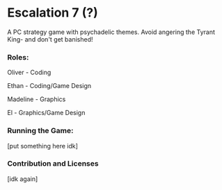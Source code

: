 # Escalation 7 (?)

A PC strategy game with psychadelic themes. Avoid angering the Tyrant King- and don't get banished!


### Roles:
Oliver - Coding

Ethan - Coding/Game Design

Madeline - Graphics

El - Graphics/Game Design

### Running the Game:

[put something here idk]

### Contribution and Licenses

[idk again]

